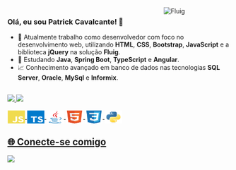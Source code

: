 
<img src="https://github.com/PatrickCavalcant/PatrickCavalcant.github.io/blob/main/img/logo_fluig.png" width="150px" align="right" alt="Fluig" style="max-width: 100%; margin-top: 0;">

  


### Olá, eu sou Patrick Cavalcante! 👋

- 🔭 Atualmente trabalho como desenvolvedor com foco no desenvolvimento web, utilizando **HTML**, **CSS**, **Bootstrap**, **JavaScript** e a biblioteca **jQuery** na solução **Fluig**.  
- 🚀 Estudando **Java**, **Spring Boot**, **TypeScript** e **Angular**.  
- 📈 Conhecimento avançado em banco de dados nas tecnologias **SQL Server**, **Oracle**, **MySql** e **Informix**.



 ##
  <div align="left">
    <a href="https://github.com/PatrickCavalcant">
    <img height="180em" src="https://github-readme-stats.vercel.app/api?username=PatrickCavalcant&show_icons=true&theme=dark&include_all_commits=true&count_private=true"/>
    <img height="180em" src="https://github-readme-stats.vercel.app/api/top-langs/?username=PatrickCavalcant&layout=compact&langs_count=7&theme=dark"/>
  </div>
  
  <div style="display: inline_block"><br>
    <img align="center" alt="PC-Js" height="30" width="40" src="https://raw.githubusercontent.com/devicons/devicon/master/icons/javascript/javascript-plain.svg">
    <img align="center" alt="PC-Ts" height="30" width="40" src="https://raw.githubusercontent.com/devicons/devicon/master/icons/typescript/typescript-plain.svg">
    <img align="center" alt="PC-Java" height="30" width="40" src="https://raw.githubusercontent.com/devicons/devicon/master/icons/java/java-original.svg">
    <img align="center" alt="PC-HTML" height="30" width="40" src="https://raw.githubusercontent.com/devicons/devicon/master/icons/html5/html5-original.svg">
    <img align="center" alt="PC-CSS" height="30" width="40" src="https://raw.githubusercontent.com/devicons/devicon/master/icons/css3/css3-original.svg">
    <img align="center" alt="PC-Python" height="30" width="40" src="https://raw.githubusercontent.com/devicons/devicon/master/icons/python/python-original.svg">
  </div>
  
  ## 🌐 Conecte-se comigo
  <p>
    <a href="https://www.linkedin.com/in/patrick-cavalcante-moraes-a95635179/" target="_blank">
      <img src="https://img.shields.io/badge/LinkedIn-0A66C2?logo=linkedin&logoColor=white" />
    </a>
  </p>





